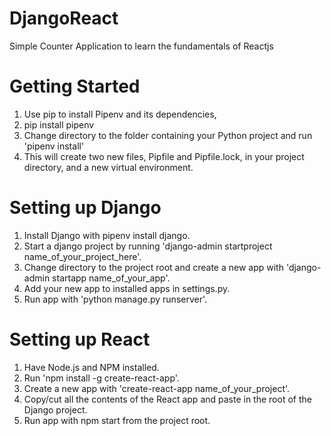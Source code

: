 # DjangoReact
Simple Counter Application to learn the fundamentals of Reactjs

# Getting Started
1. Use pip to install Pipenv and its dependencies,
2. pip install pipenv
3. Change directory to the folder containing your Python project and run 'pipenv install'
4. This will create two new files, Pipfile and Pipfile.lock, in your project directory, and a new virtual environment.

# Setting up Django
1. Install Django with pipenv install django.
2. Start a django project by running 'django-admin startproject name_of_your_project_here'.
3. Change directory to the project root and create a new app with 'django-admin startapp name_of_your_app'.
4. Add your new app to installed apps in settings.py.
5. Run app with 'python manage.py runserver'.

# Setting up React
1. Have Node.js and NPM installed.
2. Run 'npm install -g create-react-app'.
3. Create a new app with 'create-react-app name_of_your_project'.
4. Copy/cut all the contents of the React app and paste in the root of the Django project.
5. Run app with npm start from the project root.
